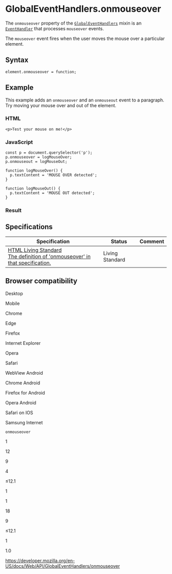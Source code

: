 GlobalEventHandlers.onmouseover
===============================

The `onmouseover` property of the [`GlobalEventHandlers`](../globaleventhandlers) mixin is an [`EventHandler`](https://developer.mozilla.org/en-US/docs/Web/Events/Event_handlers) that processes `mouseover` events.

The `mouseover` event fires when the user moves the mouse over a particular element.

Syntax
------

    element.onmouseover = function;

Example
-------

This example adds an `onmouseover` and an `onmouseout` event to a paragraph. Try moving your mouse over and out of the element.

### HTML

    <p>Test your mouse on me!</p>

### JavaScript

    const p = document.querySelector('p');
    p.onmouseover = logMouseOver;
    p.onmouseout = logMouseOut;

    function logMouseOver() {
      p.textContent = 'MOUSE OVER detected';
    }

    function logMouseOut() {
      p.textContent = 'MOUSE OUT detected';
    }

### Result

Specifications
--------------

<table><thead><tr class="header"><th>Specification</th><th>Status</th><th>Comment</th></tr></thead><tbody><tr class="odd"><td><a href="https://html.spec.whatwg.org/multipage/webappapis.html#handler-onmouseover">HTML Living Standard<br />
<span class="small">The definition of 'onmouseover' in that specification.</span></a></td><td><span class="spec-living">Living Standard</span></td><td></td></tr></tbody></table>

Browser compatibility
---------------------

Desktop

Mobile

Chrome

Edge

Firefox

Internet Explorer

Opera

Safari

WebView Android

Chrome Android

Firefox for Android

Opera Android

Safari on IOS

Samsung Internet

`onmouseover`

1

12

9

4

≤12.1

1

1

18

9

≤12.1

1

1.0

<a href="https://developer.mozilla.org/en-US/docs/Web/API/GlobalEventHandlers/onmouseover" class="_attribution-link">https://developer.mozilla.org/en-US/docs/Web/API/GlobalEventHandlers/onmouseover</a>
